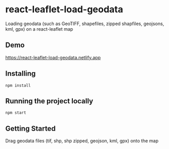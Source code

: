 # react-leaflet-load-geodata

Loading geodata (such as GeoTIFF, shapefiles, zipped shapfiles, geojsons, kml, gpx) on a react-leaflet map

## Demo
https://react-leaflet-load-geodata.netlify.app

## Installing
```
npm install
```

## Running the project locally
```
npm start
```

## Getting Started

Drag geodata files (tif, shp, shp zipped, geojson, kml, gpx) onto the map 
